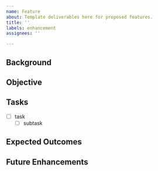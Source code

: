 ```yaml
---
name: Feature
about: Template deliverables here for proposed features.
title: ''
labels: enhancement
assignees: ''

---
```


## Background

## Objective

## Tasks

- [ ] task
  - [ ] subtask

## Expected Outcomes

## Future Enhancements
